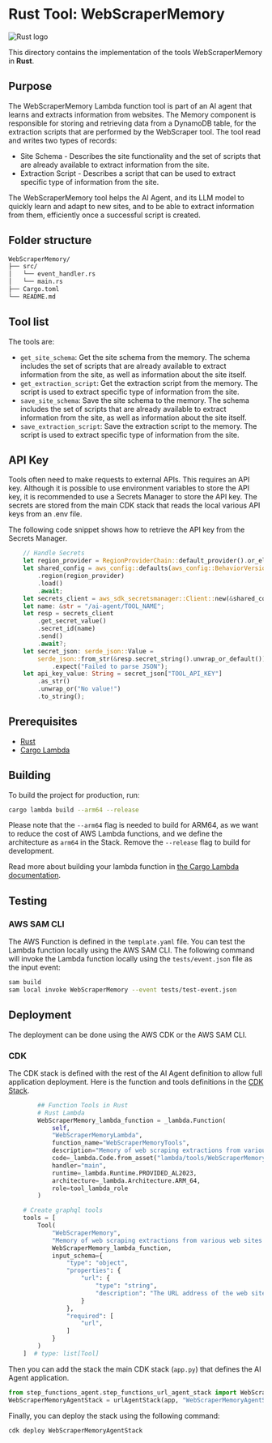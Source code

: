 # Rust Tool: WebScraperMemory

![Rust logo](https://cdn.simpleicons.org/rust/gray?size=48)

This directory contains the implementation of the tools WebScraperMemory in **Rust**.

## Purpose

The WebScraperMemory Lambda function tool is part of an AI agent that learns and extracts information from websites. The Memory component is responsible for storing and retrieving data from a DynamoDB table, for the extraction scripts that are performed by the WebScraper tool. The tool read and writes two types of records:

* Site Schema - Describes the site functionality and the set of scripts that are already available to extract information from the site.
* Extraction Script - Describes a script that can be used to extract specific type of information from the site.

The WebScraperMemory tool helps the AI Agent, and its LLM model to quickly learn and adapt to new sites, and to be able to extract information from them, efficiently once a successful script is created.

## Folder structure

```txt
WebScraperMemory/
├── src/
│   └── event_handler.rs
│   └── main.rs
├── Cargo.toml
└── README.md
```

## Tool list

The tools are:

* `get_site_schema`: Get the site schema from the memory. The schema includes the set of scripts that are already available to extract information from the site, as well as information about the site itself.
* `get_extraction_script`: Get the extraction script from the memory. The script is used to extract specific type of information from the site.
* `save_site_schema`: Save the site schema to the memory. The schema includes the set of scripts that are already available to extract information from the site, as well as information about the site itself.
* `save_extraction_script`: Save the extraction script to the memory. The script is used to extract specific type of information from the site.

## API Key

Tools often need to make requests to external APIs. This requires an API key. Although it is possible to use environment variables to store the API key, it is recommended to use a Secrets Manager to store the API key. The secrets are stored from the main CDK stack that reads the local various API keys from an .env file.

The following code snippet shows how to retrieve the API key from the Secrets Manager.

```rust
    // Handle Secrets
    let region_provider = RegionProviderChain::default_provider().or_else("us-west-2");
    let shared_config = aws_config::defaults(aws_config::BehaviorVersion::latest())
        .region(region_provider)
        .load()
        .await;
    let secrets_client = aws_sdk_secretsmanager::Client::new(&shared_config);
    let name: &str = "/ai-agent/TOOL_NAME";
    let resp = secrets_client
        .get_secret_value()
        .secret_id(name)
        .send()
        .await?;
    let secret_json: serde_json::Value =
        serde_json::from_str(&resp.secret_string().unwrap_or_default())
            .expect("Failed to parse JSON");
    let api_key_value: String = secret_json["TOOL_API_KEY"]
        .as_str()
        .unwrap_or("No value!")
        .to_string();
```

## Prerequisites

* [Rust](https://www.rust-lang.org/tools/install)
* [Cargo Lambda](https://www.cargo-lambda.info/guide/installation.html)

## Building

To build the project for production, run:

```bash
cargo lambda build --arm64 --release
```

Please note that the `--arm64` flag is needed to build for ARM64, as we want to reduce the cost of AWS Lambda functions, and we define the architecture as `arm64` in the Stack. Remove the `--release` flag to build for development.

Read more about building your lambda function in [the Cargo Lambda documentation](https://www.cargo-lambda.info/commands/build.html).

## Testing

### AWS SAM CLI

The AWS Function is defined in the `template.yaml` file. You can test the Lambda function locally using the AWS SAM CLI. The following command will invoke the Lambda function locally using the `tests/event.json` file as the input event:

```bash
sam build
sam local invoke WebScraperMemory --event tests/test-event.json
```

## Deployment

The deployment can be done using the AWS CDK or the AWS SAM CLI.

### CDK

The CDK stack is defined with the rest of the AI Agent definition to allow full application deployment. Here is the function and tools definitions in the [CDK Stack](../../step_functions_agent/step_functions_graphql_agent_stack.py).

```python
        ## Function Tools in Rust
        # Rust Lambda
        WebScraperMemory_lambda_function = _lambda.Function(
            self, 
            "WebScraperMemoryLambda",
            function_name="WebScraperMemoryTools",
            description="Memory of web scraping extractions from various web sites with store and retrieve functionalities. using Rust.",
            code=_lambda.Code.from_asset("lambda/tools/WebScraperMemory/target/lambda/WebScraperMemory"), 
            handler="main",
            runtime=_lambda.Runtime.PROVIDED_AL2023,
            architecture=_lambda.Architecture.ARM_64,
            role=tool_lambda_role
        )

    # Create graphql tools
    tools = [
        Tool(
            "WebScraperMemory",
            "Memory of web scraping extractions from various web sites with store and retrieve functionalities..",
            WebScraperMemory_lambda_function,
            input_schema={
                "type": "object",
                "properties": {
                    "url": {
                        "type": "string",
                        "description": "The URL address of the web site to scrape.."
                    }
                },
                "required": [
                    "url",
                ]
            }
        )
    ]  # type: list[Tool]
```

Then you can add the stack the main CDK stack (`app.py`) that defines the AI Agent application.

```python
from step_functions_agent.step_functions_url_agent_stack import WebScraperMemoryAgentStack
WebScraperMemoryAgentStack = urlAgentStack(app, "WebScraperMemoryAgentStack")
```

Finally, you can deploy the stack using the following command:

```bash
cdk deploy WebScraperMemoryAgentStack
```
